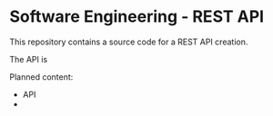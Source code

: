 # Software Engineering - REST API

This repository contains a source code for a REST API creation.

The API is 

Planned content:
- API
- 
